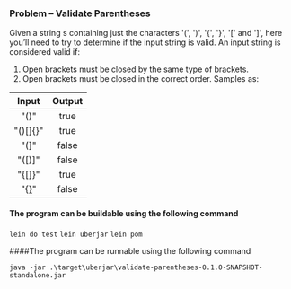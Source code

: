 ### Problem – Validate Parentheses
Given a string s containing just the characters '(', ')', '{', '}', '[' and ']', here you’ll need to try to determine if the input string is valid.
An input string is considered valid if:
1.	Open brackets must be closed by the same type of brackets.
2.	Open brackets must be closed in the correct order.
Samples as:

| Input     | Output 	|
| :--------:| :--------:|
| "()"  	|	true 	|
| "()[]{}"	|   true 	|
| "(]"      |	false	|
| "([)]"	|	false	|
| "{[]}" 	|	true	|
| "{[}]()" 	|	false	|

#### The program can be buildable using the following command
`lein do test`
`lein uberjar`
`lein pom`

####The program can be runnable using the following command

`java -jar .\target\uberjar\validate-parentheses-0.1.0-SNAPSHOT-standalone.jar`
